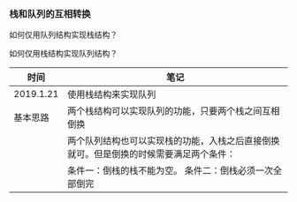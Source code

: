 ### 栈和队列的互相转换
如何仅用队列结构实现栈结构？

如何仅用栈结构实现队列结构？

| 时间 | 笔记 |
|---|---|
|2019.1.21|使用栈结构来实现队列|
|基本思路|两个栈结构可以实现队列的功能，只要两个栈之间互相倒换|
|   |两个队列结构也可以实现栈的功能，入栈之后直接倒换就可。但是倒换的时候需要满足两个条件：|
|   |条件一：倒栈的栈不能为空。 条件二：倒栈必须一次全部倒完|